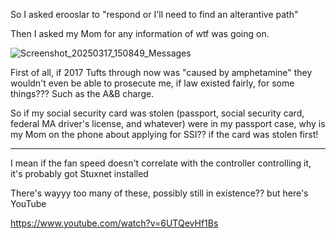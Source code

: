 So I asked erooslar to "respond or I'll need to find an alterantive path"

Then I asked my Mom for any information of wtf was going on.

![Screenshot_20250317_150849_Messages](https://github.com/user-attachments/assets/4355ed63-f841-4f75-8b57-9b3c4edebf4f)

First of all, if 2017 Tufts through now was "caused by amphetamine" they wouldn't even be able to prosecute me, if law existed fairly, for some things??? Such as the A&B charge.

So if my social security card was stolen (passport, social security card, federal MA driver's license, and whatever) were in my passport case, why is my Mom on the phone about applying for SSI?? if the card was stolen first!

------

I mean if the fan speed doesn't correlate with the controller controlling it, it's probably got Stuxnet installed

There's wayyy too many of these, possibly still in existence?? but here's YouTube

https://www.youtube.com/watch?v=6UTQevHf1Bs
